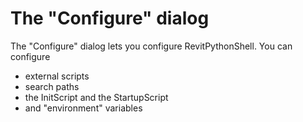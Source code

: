 # The "Configure" dialog

The "Configure" dialog lets you configure RevitPythonShell. You can configure

- external scripts
- search paths
- the InitScript and the StartupScript
- and "environment" variables